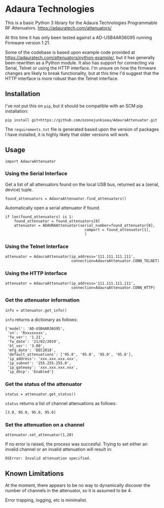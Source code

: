 # Adaura Technologies 

This is a basic Python 3 library for the Adaura Technologies Programmable RF Attenuators. https://adauratech.com/attenuators/

At this time it has only been tested against a AD-USB4AR36G95 running Firmware version 1.21.

Some of the codebase is based upon example code provided at https://adauratech.com/attenuators/python-example/, but it has generally been rewritten as a Python module. It also has support for connecting via Serial, Telnet or using the HTTP interface. I'm unsure on how the firmware changes are likely to break functionality, but at this time I'd suggest that the HTTP interface is more robust than the Telnet interface.

## Installation
I've not put this on `pip`, but it should be compatible with an SCM pip installation:

```
pip install git+https://github.com/ozonejunkieau/AdauraAttenuator.git
```

The `requirements.txt` file is generated based upon the version of packages I have installed, it is highly likely that older versions will work.

## Usage
```
import AdauraAttenuator
```
### Using the Serial Interface
Get a list of all attenuators found on the local USB bus, returned as a (serial, device) tuple.
```
found_attenuators = AdauraAttenuator.find_attenuators()
```
Automatically open a serial attenuator if found.
```
if len(found_attenuators) is 1:
    found_attenuator = found_attenuators[0]
    attenuator = ADAURAAttenuator(serial_number=found_attenuator[0],
                                    comport = found_attenuator[1],
                                    )
```
### Using the Telnet Interface
```
attenuator = AdauraAttenuator(ip_address='111.111.111.111', 
                              connection=AdauraAttenuator.CONN_TELNET)
```

### Using the HTTP Interface
```
attenuator = AdauraAttenuator(ip_address='111.111.111.111', 
                              connection=AdauraAttenuator.CONN_HTTP)
```

### Get the attenuator information
```
info = attenuator.get_info()
```
`info` returns a dictionary as follows:
```
{'model': 'AD-USB4AR36G95',
 'sn': 'Rxxxxxxxx',
 'fw_ver': '1.21',
 'fw_date': '21/02/2019',
 'bl_ver': '3.00',
 'mfg_date': 'DEC2018',
 'default_attenuations': ['95.0', '95.0', '95.0', '95.0'],
 'ip_address': 'xxx.xxx.xxx.xxx',
 'ip_subnet': '255.255.255.0',
 'ip_gateway': 'xxx.xxx.xxx.xxx',
 'ip_dhcp': 'Enabled'}
```
### Get the status of the attenuator
```
status = attenuator.get_status()
```
`status` returns a list of channel attenuations as follows:
```
[3.0, 95.0, 95.0, 95.0]
```
### Set the attenuation on a channel
```
attenuator.set_attenuator(1,20)
```
If no error is raised, the process was succesful. Trying to set either an invalid channel or an invalid attenuation will result in:
```
OSError: Invalid attenuation specified.
```

## Known Limitations
At the moment, there appears to be no way to dynamically discover the number of channels in the attenuator, so it is assumed to be 4. 

Error trapping, logging, etc is minimalist.